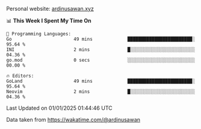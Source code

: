 Personal website: [ardinusawan.xyz](https://ardinusawan.xyz)

<!--START_SECTION:waka-->
📊 **This Week I Spent My Time On** 

```text
💬 Programming Languages: 
Go                       49 mins             ████████████████████████░   95.64 % 
INI                      2 mins              █░░░░░░░░░░░░░░░░░░░░░░░░   04.36 % 
go.mod                   0 secs              ░░░░░░░░░░░░░░░░░░░░░░░░░   00.00 % 

🔥 Editors: 
GoLand                   49 mins             ████████████████████████░   95.64 % 
Neovim                   2 mins              █░░░░░░░░░░░░░░░░░░░░░░░░   04.36 % 
```


 Last Updated on 01/01/2025 01:44:46 UTC
<!--END_SECTION:waka-->
Data taken from https://wakatime.com/@ardinusawan
